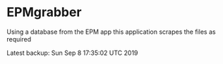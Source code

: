 # EPMgrabber
Using a database from the EPM app this application scrapes the files as required


Latest backup: Sun Sep 8 17:35:02 UTC 2019
